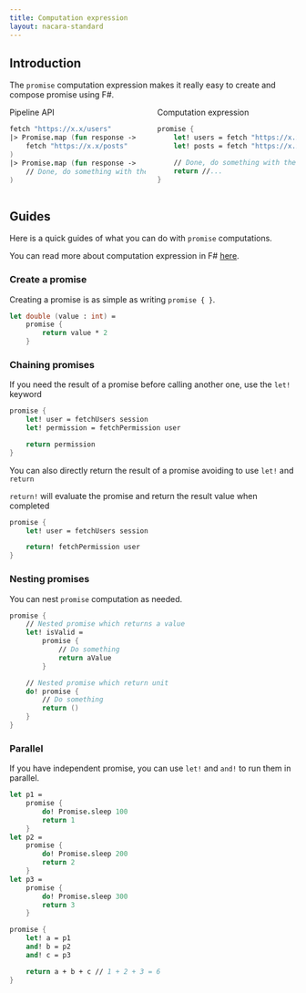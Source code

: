 ```yaml
---
title: Computation expression
layout: nacara-standard
---
```


## Introduction

The `promise` computation expression makes it really easy to create and compose promise using F#.

<div class="columns" date-disable-copy-button="true">
    <div class="column is-half-desktop">

<div class="has-text-centered mb-2 has-text-weight-semibold">Pipeline API</div>

```fsharp
fetch "https://x.x/users"
|> Promise.map (fun response ->
    fetch "https://x.x/posts"
)
|> Promise.map (fun response ->
    // Done, do something with the result
)
```

</div>
    <div class="column is-half-desktop">

<div class="has-text-centered mb-2 has-text-weight-semibold">Computation expression</div>

```fsharp
promise {
    let! users = fetch "https://x.x/users"
    let! posts = fetch "https://x.x/posts"

    // Done, do something with the result
    return //...
}
```

</div>
</div>

## Guides

Here is a quick guides of what you can do with `promise` computations.

You can read more about computation expression in F# [here](https://docs.microsoft.com/en-us/dotnet/fsharp/language-reference/computation-expressions).

### Create a promise

Creating a promise is as simple as writing `promise { }`.

```fsharp
let double (value : int) =
    promise {
        return value * 2
    }
```

### Chaining promises

If you need the result of a promise before calling another one, use the `let!` keyword

```fsharp
promise {
    let! user = fetchUsers session
    let! permission = fetchPermission user

    return permission
}
```

You can also directly return the result of a promise avoiding to use `let!` and `return`

`return!` will evaluate the promise and return the result value when completed

```fsharp
promise {
    let! user = fetchUsers session

    return! fetchPermission user
}
```

### Nesting promises

You can nest `promise` computation as needed.

```fsharp
promise {
    // Nested promise which returns a value
    let! isValid =
        promise {
            // Do something
            return aValue
        }

    // Nested promise which return unit
    do! promise {
        // Do something
        return ()
    }
}
```

### Parallel

If you have independent promise, you can use `let!` and `and!` to run them in parallel.

```fsharp
let p1 =
    promise {
        do! Promise.sleep 100
        return 1
    }
let p2 =
    promise {
        do! Promise.sleep 200
        return 2
    }
let p3 =
    promise {
        do! Promise.sleep 300
        return 3
    }

promise {
    let! a = p1
    and! b = p2
    and! c = p3

    return a + b + c // 1 + 2 + 3 = 6
}
```
